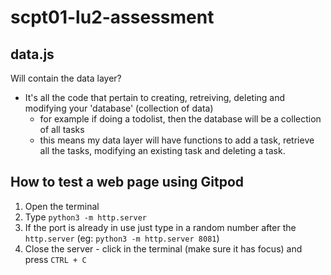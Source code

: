 # scpt01-lu2-assessment

## data.js
Will contain the data layer?
* It's all the code that pertain to creating, retreiving, deleting and modifying your 'database' (collection of data)
  * for example if doing a todolist, then the database will be a collection of all tasks
  * this means my data layer will have functions to add a task, retrieve all the
    tasks, modifying an existing task and deleting a task.

## How to test a web page using Gitpod
1. Open the terminal
2. Type `python3 -m http.server` 
3. If the port is already in use just type in a random number after the `http.server` (eg: `python3 -m http.server 8081`)
4. Close the server - click in the terminal (make sure it has focus) and press `CTRL + C`